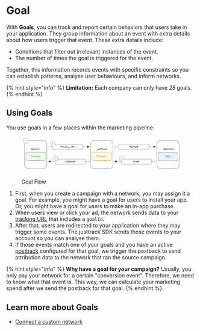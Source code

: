# Goal

With **Goals**, you can track and report certain behaviors that users take in your application. They group information about an event with extra details about how users trigger that event. These extra details include:

* Conditions that filter out irrelevant instances of the event.
* The number of times the goal is triggered for the event.

Together, this information records events with specific constraints so you can establish patterns, analyse user behaviours, and inform networks.

{% hint style="info" %}
**Limitation:** Each company can only have _25_ goals.
{% endhint %}

## Using Goals

You use goals in a few places within the marketing pipeline:

<figure><img src="../.gitbook/assets/Screenshot 2023-09-19 at 15.21.41.png" alt=""><figcaption><p>Goal Flow</p></figcaption></figure>

1. First, when you create a campaign with a network, you may assign it a goal. For example, you might have a goal for users to install your app. Or, you might have a goal for users to make an in-app purchase.
2. When users view or click your ad, the network sends data to your [tracking URL](broken-reference) that includes a `goalId`.
3. After that, users are redirected to your application where they may trigger some events. The justtrack SDK sends those events to your account so you can analyse them.
4. If those events match one of your goals and you have an active [postback](broken-reference) configured for that goal, we trigger the postback to send attribution data to the network that ran the source campaign.

{% hint style="info" %}
**Why have a goal for your campaign?** Usually, you only pay your network for a certain "conversion event". Therefore, we need to know what that event is. This way, we can calculate your marketing spend after we send the postback for that goal.
{% endhint %}

## Learn more about Goals

* [Connect a custom network](broken-reference)

